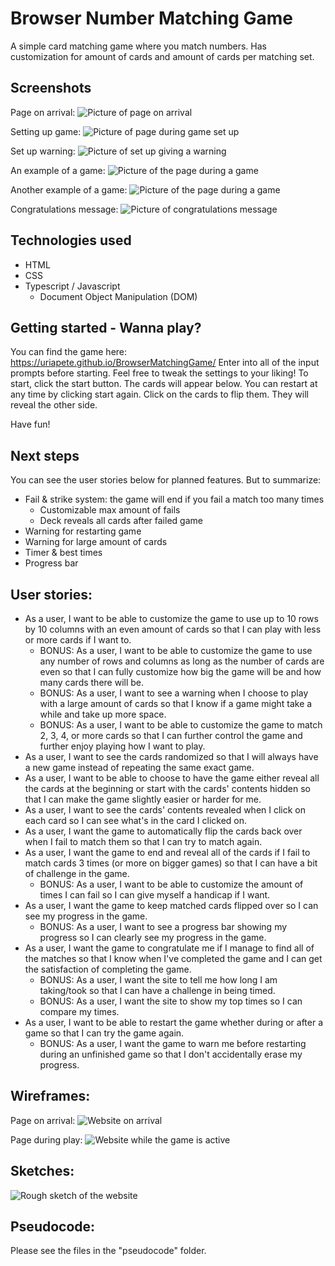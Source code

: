 # Browser Number Matching Game

A simple card matching game where you match numbers. Has customization for amount of cards and amount of cards per matching set.

## Screenshots

Page on arrival:
![Picture of page on arrival](./readMeAssets/blank%20page.png)

Setting up game:
![Picture of page during game set up](./readMeAssets/setup%2C%20no%20game.png)

Set up warning:
![Picture of set up giving a warning](./readMeAssets/setup%20warning.png)

An example of a game:
![Picture of the page during a game](./readMeAssets/3x4%2C%202%20game.png)

Another example of a game:
![Picture of the page during a game](./readMeAssets/3x4%20game.png)

Congratulations message:
![Picture of congratulations message](./readMeAssets/game%20congrats.png)

## Technologies used

- HTML
- CSS
- Typescript / Javascript
    - Document Object Manipulation (DOM)

## Getting started - Wanna play?

You can find the game here: https://uriapete.github.io/BrowserMatchingGame/
Enter into all of the input prompts before starting. Feel free to tweak the settings to your liking!
To start, click the start button. The cards will appear below. You can restart at any time by clicking start again.
Click on the cards to flip them. They will reveal the other side.

Have fun!

## Next steps

You can see the user stories below for planned features. But to summarize:
- Fail & strike system: the game will end if you fail a match too many times
    - Customizable max amount of fails
    - Deck reveals all cards after failed game
- Warning for restarting game
- Warning for large amount of cards
- Timer & best times
- Progress bar


## User stories:

- As a user, I want to be able to customize the game to use up to 10 rows by 10 columns with an even amount of cards so that I can play with less or more cards if I want to.
    - BONUS: As a user, I want to be able to customize the game to use any number of rows and columns as long as the number of cards are even so that I can fully customize how big the game will be and how many cards there will be.
    - BONUS: As a user, I want to see a warning when I choose to play with a large amount of cards so that I know if a game might take a while and take up more space.
    - BONUS: As a user, I want to be able to customize the game to match 2, 3, 4, or more cards so that I can further control the game and further enjoy playing how I want to play.
- As a user, I want to see the cards randomized so that I will always have a new game instead of repeating the same exact game.
- As a user, I want to be able to choose to have the game either reveal all the cards at the beginning or start with the cards' contents hidden so that I can make the game slightly easier or harder for me.
- As a user, I want to see the cards' contents revealed when I click on each card so I can see what's in the card I clicked on.
- As a user, I want the game to automatically flip the cards back over when I fail to match them so that I can try to match again.
- As a user, I want the game to end and reveal all of the cards if I fail to match cards 3 times (or more on bigger games) so that I can have a bit of challenge in the game.
    - BONUS: As a user, I want to be able to customize the amount of times I can fail so I can give myself a handicap if I want.
- As a user, I want the game to keep matched cards flipped over so I can see my progress in the game.
    - BONUS: As a user, I want to see a progress bar showing my progress so I can clearly see my progress in the game.
- As a user, I want the game to congratulate me if I manage to find all of the matches so that I know when I've completed the game and I can get the satisfaction of completing the game.
    - BONUS: As a user, I want the site to tell me how long I am taking/took so that I can have a challenge in being timed.
    - BONUS: As a user, I want the site to show my top times so I can compare my times.
- As a user, I want to be able to restart the game whether during or after a game so that I can try the game again.
    - BONUS: As a user, I want the game to warn me before restarting during an unfinished game so that I don't accidentally erase my progress.

## Wireframes:

Page on arrival:
![Website on arrival](./readMeAssets/Wireframe%20v001.png)

Page during play:
![Website while the game is active](./readMeAssets/Wireframe%20active%20v001.png)

## Sketches:

![Rough sketch of the website](./readMeAssets/null.png)

## Pseudocode:
Please see the files in the "pseudocode" folder.